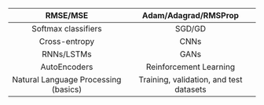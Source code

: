 | RMSE/MSE |  Adam/Adagrad/RMSProp  |
| :---: | :---: |
| Softmax classifiers |  SGD/GD  |
| Cross-entropy | CNNs |
| RNNs/LSTMs | GANs |
| AutoEncoders | Reinforcement Learning |
| Natural Language Processing (basics) | Training, validation, and test datasets |


